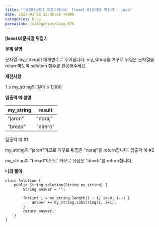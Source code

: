 ```yaml
---
title: "[코딩테스트] 프로그래머스  [level 0]문자열 뒤집기 - java"
date: 2023-03-28 22:36:00 +0900
categories: blog
permalink: /categories/blog-076
---
```



**[level 0]문자열 뒤집기**



**문제 설명**

문자열 my_string이 매개변수로 주어집니다. my_string을 거꾸로 뒤집은 문자열을 return하도록 solution 함수를 완성해주세요.



**제한사항**

1 ≤ my_string의 길이 ≤ 1,000



**입출력 예 설명**

|my_string | result |
|------|---|
| "jaron"	| "noraj" |
|"bread"	|"daerb"|


입출력 예 #1

my_string이 "jaron"이므로 거꾸로 뒤집은 "noraj"를 return합니다.
입출력 예 #2

my_string이 "bread"이므로 거꾸로 뒤집은 "daerb"를 return합니다.

**나의 풀이**

```
class Solution {
    public String solution(String my_string) {
        String answer = "";
        
        for(int i = my_string.length() - 1; i>=0; i--) {
            answer += my_string.substring(i, i+1);
        }
        return answer;
    }
}

```


